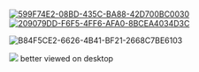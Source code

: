 ‎ ‎ ‎ ‎ ‎ ‎‎ ‎ ‎ ‎ ‎ ‎ ‎ ‎‎ ‎ ‎ ‎ ‎ ‎‎ ‎ ‎ ‎ ‎ ‎ ‎ ‎ ‎ ‎ ‎ ‎ ‎ ‎ ‎ ‎ ‎‎ ‎ ‎ ‎ ‎ ‎ ‎ ‎ ‎ ‎ ‎  ‎ ‎ ‎ ‎ ‎ ‎ ‎ ‎ ‎‎ ‎ ‎ ‎ ‎ ‎ ‎ ‎ ‎ ‎ ‎ ‎ ‎ ‎ ‎ ‎ ‎‎ ‎ ‎ ‎ ‎ ‎ ‎ ‎ ‎ ‎ ‎ ‎ ‎ ‎ ‎ ‎ ‎‎ ‎ ‎ [![599F74E2-08BD-435C-BA88-42D700BC0030](https://github.com/vampaku/vampaku/assets/139192960/79798f74-2c91-40ff-97ba-630afe217693)](https://rentry.co/vkaru) [![209079DD-F6F5-4FF6-AFA0-8BCEA4034D3C](https://github.com/vampaku/vampaku/assets/139192960/3a24a0a9-9e79-45ed-b9a9-fd71e569264a)](https://rentry.co/more-marsh)

![B84F5CE2-6626-4B41-BF21-2668C7BE6103](https://github.com/vampaku/vampaku/assets/139192960/b7f42a5c-828c-4efb-9100-07f7dd580ba8)


![](https://komarev.com/ghpvc/?username=vampaku&label=VIEWERS&color=lightgrey&style=flat&base=400)‎ ‎ ‎ ‎ ‎ ‎‎  better viewed on desktop
ㅤ 
